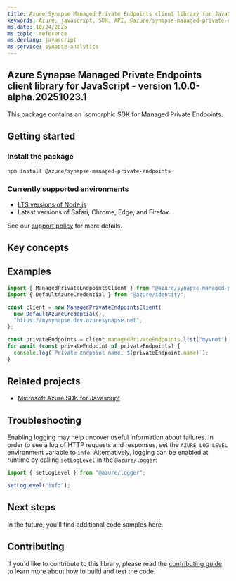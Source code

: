 ```yaml
---
title: Azure Synapse Managed Private Endpoints client library for JavaScript
keywords: Azure, javascript, SDK, API, @azure/synapse-managed-private-endpoints, synapse-analytics
ms.date: 10/24/2025
ms.topic: reference
ms.devlang: javascript
ms.service: synapse-analytics
---
```

## Azure Synapse Managed Private Endpoints client library for JavaScript - version 1.0.0-alpha.20251023.1 


This package contains an isomorphic SDK for Managed Private Endpoints.

## Getting started

### Install the package

```bash
npm install @azure/synapse-managed-private-endpoints
```

### Currently supported environments

- [LTS versions of Node.js](https://github.com/nodejs/release#release-schedule)
- Latest versions of Safari, Chrome, Edge, and Firefox.

See our [support policy](https://github.com/Azure/azure-sdk-for-js/blob/main/SUPPORT.md) for more details.

## Key concepts

## Examples

```ts snippet:ReadmeSampleCreateClient_Node
import { ManagedPrivateEndpointsClient } from "@azure/synapse-managed-private-endpoints";
import { DefaultAzureCredential } from "@azure/identity";

const client = new ManagedPrivateEndpointsClient(
  new DefaultAzureCredential(),
  "https://mysynapse.dev.azuresynapse.net",
);

const privateEndpoints = client.managedPrivateEndpoints.list("myvnet");
for await (const privateEndpoint of privateEndpoints) {
  console.log(`Private endpoint name: ${privateEndpoint.name}`);
}
```

## Related projects

- [Microsoft Azure SDK for Javascript](https://github.com/Azure/azure-sdk-for-js)

## Troubleshooting

Enabling logging may help uncover useful information about failures. In order to see a log of HTTP requests and responses, set the `AZURE_LOG_LEVEL` environment variable to `info`. Alternatively, logging can be enabled at runtime by calling `setLogLevel` in the `@azure/logger`:

```ts snippet:SetLogLevel
import { setLogLevel } from "@azure/logger";

setLogLevel("info");
```

## Next steps

In the future, you'll find additional code samples here.

## Contributing

If you'd like to contribute to this library, please read the [contributing guide](https://github.com/Azure/azure-sdk-for-js/blob/main/CONTRIBUTING.md) to learn more about how to build and test the code.

